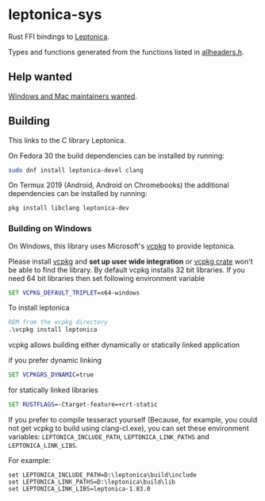 # leptonica-sys

Rust FFI bindings to [Leptonica](http://www.leptonica.org/).

Types and functions generated from the functions listed in
[allheaders.h](https://github.com/DanBloomberg/leptonica/blob/master/src/allheaders.h).

## Help wanted

[Windows and Mac maintainers wanted](https://github.com/ccouzens/leptonica-sys/issues/17).

## Building

This links to the C library Leptonica.

On Fedora 30 the build dependencies can be installed by running:

```bash
sudo dnf install leptonica-devel clang
```

On Termux 2019 (Android, Android on Chromebooks) the additional dependencies can be installed by running:

```bash
pkg install libclang leptonica-dev
```

### Building on Windows

On Windows, this library uses Microsoft's [vcpkg](https://github.com/microsoft/vcpkg) to provide leptonica.

Please install [vcpkg](https://github.com/microsoft/vcpkg) and **set up user wide integration** or [vcpkg crate](https://crates.io/crates/vcpkg) won't be able to find the library.
By default vcpkg installs 32 bit libraries. If you need 64 bit libraries then set following environment variable

```cmd
SET VCPKG_DEFAULT_TRIPLET=x64-windows
```

To install leptonica

```cmd
REM from the vcpkg directory
.\vcpkg install leptonica
```

vcpkg allows building either dynamically or statically linked application

if you prefer dynamic linking

```cmd
SET VCPKGRS_DYNAMIC=true
```

for statically linked libraries

```cmd
SET RUSTFLAGS=-Ctarget-feature=+crt-static
```

If you prefer to compile tesseract yourself (Because, for example, you could not get vcpkg to build using clang-cl.exe), you can set these environment variables: `LEPTONICA_INCLUDE_PATH`, `LEPTONICA_LINK_PATHS` and `LEPTONICA_LINK_LIBS`.

For example:

```
set LEPTONICA_INCLUDE_PATH=D:\leptonica\build\include
set LEPTONICA_LINK_PATHS=D:\leptonica\build\lib
set LEPTONICA_LINK_LIBS=leptonica-1.83.0
```
